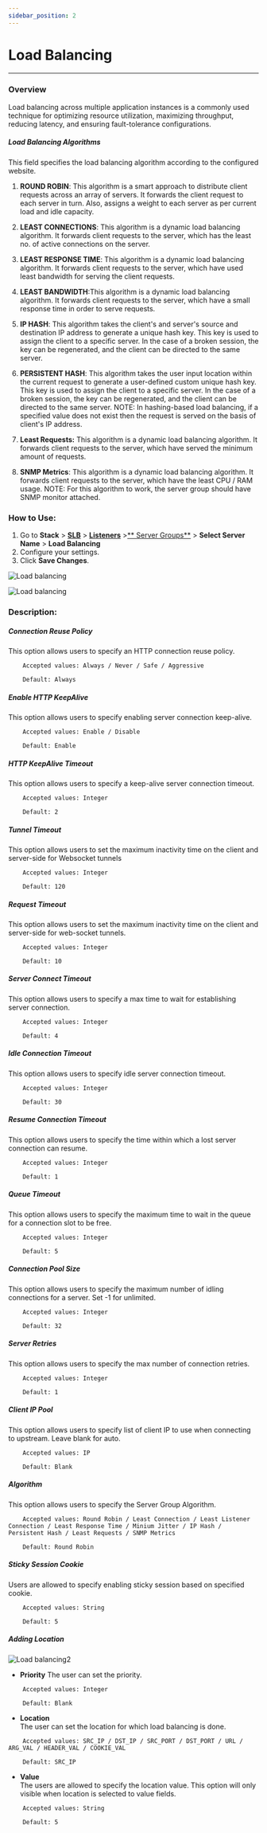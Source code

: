 ```yaml
---
sidebar_position: 2
---
```


# Load Balancing

---

### Overview 

Load balancing across multiple application instances is a commonly used technique for optimizing resource utilization, maximizing throughput, reducing latency, and ensuring fault-tolerance configurations.

##### **Load Balancing Algorithms**
This field specifies the load balancing algorithm according to the configured website.

1. **ROUND ROBIN**: 
This algorithm is a smart approach to distribute client requests across an array of servers. It forwards the client request to each server in turn. Also, assigns a weight to each server as per current load and idle capacity.

2. **LEAST CONNECTIONS**: This algorithm is a dynamic load balancing algorithm. It forwards client requests to the server, which has the least no. of active connections on the server.

3. **LEAST RESPONSE TIME**: This algorithm is a dynamic load balancing algorithm. It forwards client requests to the server, which have used least bandwidth for serving the client requests.

4. **LEAST BANDWIDTH**:This algorithm is a dynamic load balancing algorithm. It forwards client requests to the server, which have a small response time in order to serve requests.

5. **IP HASH**: This algorithm takes the client's and server's source and destination IP address to generate a unique hash key. This key is used to assign the client to a specific server. In the case of a broken session, the key can be regenerated, and the client can be directed to the same server. 

6. **PERSISTENT HASH**: This algorithm takes the user input location within the current request to generate a user-defined custom unique hash key. This key is used to assign the client to a specific server. In the case of a broken session, the key can be regenerated, and the client can be directed to the same server. NOTE: In hashing-based load balancing, if a specified value does not exist then the request is served on the basis of client's IP address.

7. **Least Requests:**
This algorithm is a dynamic load balancing algorithm. It forwards client requests to the server, which have served the minimum amount of requests.

8. **SNMP Metrics**: This algorithm is a dynamic load balancing algorithm. It forwards client requests to the server, which have the least CPU / RAM usage. NOTE: For this algorithm to work, the server group should have SNMP monitor attached.

### How to Use:

1. Go to **Stack** > [**SLB**](/enterprise/adc) > [**Listeners**](../listeners.md) >[** Server Groups**](./server_groups.md) > **Select Server Name** > **Load Balancing**  
2. Configure your settings.  
3. Click **Save Changes**.  


![Load balancing](/img/adc/v8/docs/load_balancing_1.png)

![Load balancing](/img/adc/v8/docs/load_balancing_2.png)



### Description:  

##### **Connection Reuse Policy**

This option allows users to specify an HTTP connection reuse policy.

```
    Accepted values: Always / Never / Safe / Aggressive

    Default: Always 
```


##### **Enable HTTP KeepAlive**

This option allows users to specify enabling server connection keep-alive.

```
    Accepted values: Enable / Disable

    Default: Enable 
```


##### **HTTP KeepAlive Timeout**

This option allows users to specify a keep-alive server connection timeout.

```
    Accepted values: Integer

    Default: 2 
```


##### **Tunnel Timeout**

This option allows users to set the maximum inactivity time on the client and server-side for Websocket tunnels

```
    Accepted values: Integer

    Default: 120 
```


##### **Request Timeout**  

This option allows users to set the maximum inactivity time on the client and server-side for web-socket tunnels.

```
    Accepted values: Integer

    Default: 10 
```


##### **Server Connect Timeout**

This option allows users to specify a max time to wait for establishing server connection.

```
    Accepted values: Integer

    Default: 4 
```


##### **Idle Connection Timeout**

This option allows users to specify idle server connection timeout.

```
    Accepted values: Integer

    Default: 30 
```


##### **Resume Connection Timeout**

This option allows users to specify the time within which a lost server connection can resume.

```
    Accepted values: Integer

    Default: 1 
```


##### **Queue Timeout**

This option allows users to specify the maximum time to wait in the queue for a connection slot to be free.

```
    Accepted values: Integer

    Default: 5 
```


##### **Connection Pool Size**

This option allows users to specify the maximum number of idling connections for a server. Set -1 for unlimited.

```
    Accepted values: Integer

    Default: 32 
```


##### **Server Retries**

This option allows users to specify the max number of connection retries.

```
    Accepted values: Integer

    Default: 1 
```


##### **Client IP Pool**

This option allows users to specify list of client IP to use when connecting to upstream. Leave blank for auto.

```
    Accepted values: IP

    Default: Blank 
```


##### **Algorithm**

This option allows users to specify the Server Group Algorithm.

```
    Accepted values: Round Robin / Least Connection / Least Listener Connection / Least Response Time / Minium Jitter / IP Hash / Persistent Hash / Least Requests / SNMP Metrics 

    Default: Round Robin  
```


##### **Sticky Session Cookie**

Users are allowed to specify enabling sticky session based on specified cookie.

```
    Accepted values: String

    Default: 5 
```


##### **Adding Location**

![Load balancing2](/img/adc/v8/docs/load_balancing_3.png)

 - **Priority**
The user can set the priority.

```
    Accepted values: Integer

    Default: Blank 
```


 - **Location**  
The user can set the location for which load balancing is done.  

```
    Accepted values: SRC_IP / DST_IP / SRC_PORT / DST_PORT / URL / ARG_VAL / HEADER_VAL / COOKIE_VAL

    Default: SRC_IP 
```


 - **Value**  
The users are allowed to specify the location value. This option will only visible when location is selected to value fields.  

```
    Accepted values: String

    Default: 5
```

